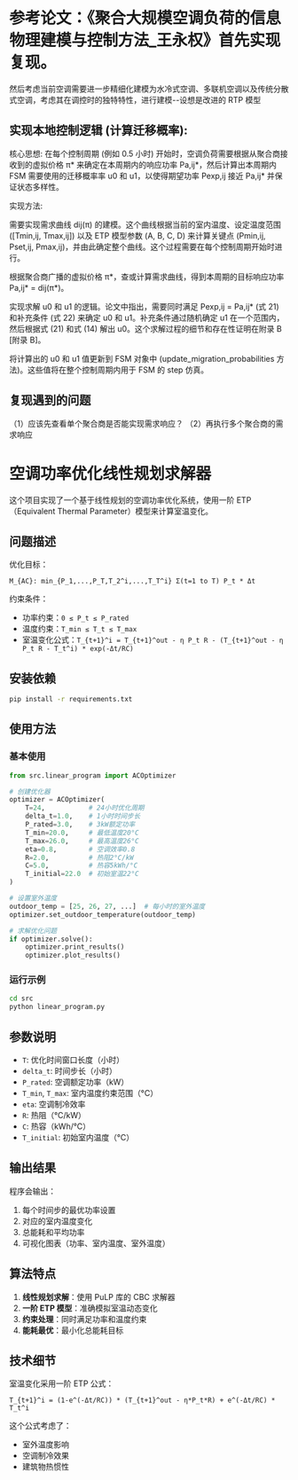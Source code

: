 # 参考论文：《聚合大规模空调负荷的信息物理建模与控制方法\_王永权》首先实现复现。

然后考虑当前空调需要进一步精细化建模为水冷式空调、多联机空调以及传统分散式空调，考虑其在调控时的独特特性，进行建模--设想是改进的 RTP 模型

## 实现本地控制逻辑 (计算迁移概率):

核心思想: 在每个控制周期 (例如 0.5 小时) 开始时，空调负荷需要根据从聚合商接收到的虚拟价格 π* 来确定在本周期内的响应功率 Pa,ij*，然后计算出本周期内 FSM 需要使用的迁移概率率 u0 和 u1，以使得期望功率 Pexp,ij 接近 Pa,ij\* 并保证状态多样性。

实现方法:

需要实现需求曲线 dij(π) 的建模。这个曲线根据当前的室内温度、设定温度范围 ([Tmin,ij, Tmax,ij]) 以及 ETP 模型参数 (A, B, C, D) 来计算关键点 (Pmin,ij, Pset,ij, Pmax,ij)，并由此确定整个曲线。这个过程需要在每个控制周期开始时进行。

根据聚合商广播的虚拟价格 π*，查或计算需求曲线，得到本周期的目标响应功率 Pa,ij* = dij(π\*)。

实现求解 u0 和 u1 的逻辑。论文中指出，需要同时满足 Pexp,ij = Pa,ij\* (式 21) 和补充条件 (式 22) 来确定 u0 和 u1。补充条件通过随机确定 u1 在一个范围内，然后根据式 (21) 和式 (14) 解出 u0。这个求解过程的细节和存在性证明在附录 B [附录 B]。

将计算出的 u0 和 u1 值更新到 FSM 对象中 (update_migration_probabilities 方法)。这些值将在整个控制周期内用于 FSM 的 step 仿真。

## 复现遇到的问题

（1）应该先查看单个聚合商是否能实现需求响应？
（2）再执行多个聚合商的需求响应

# 空调功率优化线性规划求解器

这个项目实现了一个基于线性规划的空调功率优化系统，使用一阶 ETP（Equivalent Thermal Parameter）模型来计算室温变化。

## 问题描述

优化目标：

```
M_{AC}: min_{P_1,...,P_T,T_2^i,...,T_T^i} Σ(t=1 to T) P_t * Δt
```

约束条件：

- 功率约束：`0 ≤ P_t ≤ P_rated`
- 温度约束：`T_min ≤ T_t ≤ T_max`
- 室温变化公式：`T_{t+1}^i = T_{t+1}^out - η P_t R - (T_{t+1}^out - η P_t R - T_t^i) * exp(-Δt/RC)`

## 安装依赖

```bash
pip install -r requirements.txt
```

## 使用方法

### 基本使用

```python
from src.linear_program import ACOptimizer

# 创建优化器
optimizer = ACOptimizer(
    T=24,           # 24小时优化周期
    delta_t=1.0,    # 1小时时间步长
    P_rated=3.0,    # 3kW额定功率
    T_min=20.0,     # 最低温度20°C
    T_max=26.0,     # 最高温度26°C
    eta=0.8,        # 空调效率0.8
    R=2.0,          # 热阻2°C/kW
    C=5.0,          # 热容5kWh/°C
    T_initial=22.0  # 初始室温22°C
)

# 设置室外温度
outdoor_temp = [25, 26, 27, ...]  # 每小时的室外温度
optimizer.set_outdoor_temperature(outdoor_temp)

# 求解优化问题
if optimizer.solve():
    optimizer.print_results()
    optimizer.plot_results()
```

### 运行示例

```bash
cd src
python linear_program.py
```

## 参数说明

- `T`: 优化时间窗口长度（小时）
- `delta_t`: 时间步长（小时）
- `P_rated`: 空调额定功率（kW）
- `T_min`, `T_max`: 室内温度约束范围（°C）
- `eta`: 空调制冷效率
- `R`: 热阻（°C/kW）
- `C`: 热容（kWh/°C）
- `T_initial`: 初始室内温度（°C）

## 输出结果

程序会输出：

1. 每个时间步的最优功率设置
2. 对应的室内温度变化
3. 总能耗和平均功率
4. 可视化图表（功率、室内温度、室外温度）

## 算法特点

1. **线性规划求解**：使用 PuLP 库的 CBC 求解器
2. **一阶 ETP 模型**：准确模拟室温动态变化
3. **约束处理**：同时满足功率和温度约束
4. **能耗最优**：最小化总能耗目标

## 技术细节

室温变化采用一阶 ETP 公式：

```
T_{t+1}^i = (1-e^(-Δt/RC)) * (T_{t+1}^out - η*P_t*R) + e^(-Δt/RC) * T_t^i
```

这个公式考虑了：

- 室外温度影响
- 空调制冷效果
- 建筑物热惯性
